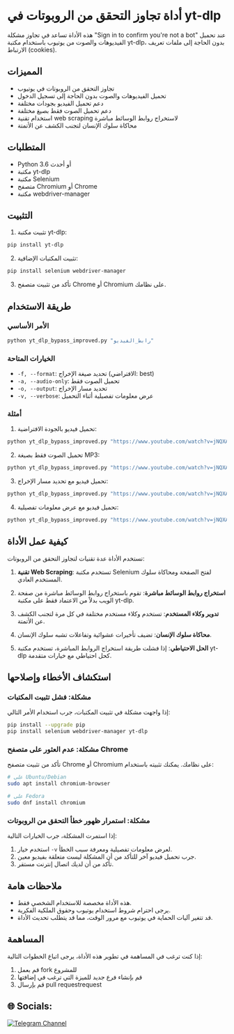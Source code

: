 # أداة تجاوز التحقق من الروبوتات في yt-dlp

هذه الأداة تساعد في تجاوز مشكلة "Sign in to confirm you're not a bot" عند تحميل الفيديوهات والصوت من يوتيوب باستخدام مكتبة yt-dlp، بدون الحاجة إلى ملفات تعريف الارتباط (cookies).

## المميزات

- تجاوز التحقق من الروبوتات في يوتيوب
- تحميل الفيديوهات والصوت بدون الحاجة إلى تسجيل الدخول
- دعم تحميل الفيديو بجودات مختلفة
- دعم تحميل الصوت فقط بصيغ مختلفة
- استخدام تقنية web scraping لاستخراج روابط الوسائط مباشرة
- محاكاة سلوك الإنسان لتجنب الكشف عن الأتمتة

## المتطلبات

- Python 3.6 أو أحدث
- مكتبة yt-dlp
- مكتبة Selenium
- متصفح Chromium أو Chrome
- مكتبة webdriver-manager

## التثبيت

1. تثبيت مكتبة yt-dlp:

```bash
pip install yt-dlp
```

2. تثبيت المكتبات الإضافية:

```bash
pip install selenium webdriver-manager
```

3. تأكد من تثبيت متصفح Chrome أو Chromium على نظامك.

## طريقة الاستخدام

### الأمر الأساسي

```bash
python yt_dlp_bypass_improved.py "رابط_الفيديو"
```

### الخيارات المتاحة

- `-f, --format`: تحديد صيغة الإخراج (الافتراضي: best)
- `-a, --audio-only`: تحميل الصوت فقط
- `-o, --output`: تحديد مسار الإخراج
- `-v, --verbose`: عرض معلومات تفصيلية أثناء التحميل

### أمثلة

1. تحميل فيديو بالجودة الافتراضية:

```bash
python yt_dlp_bypass_improved.py "https://www.youtube.com/watch?v=jNQXAC9IVRw"
```

2. تحميل الصوت فقط بصيغة MP3:

```bash
python yt_dlp_bypass_improved.py "https://www.youtube.com/watch?v=jNQXAC9IVRw" -a -f mp3
```

3. تحميل فيديو مع تحديد مسار الإخراج:

```bash
python yt_dlp_bypass_improved.py "https://www.youtube.com/watch?v=jNQXAC9IVRw" -o "مجلد_التنزيلات/اسم_الفيديو.mp4"
```

4. تحميل فيديو مع عرض معلومات تفصيلية:

```bash
python yt_dlp_bypass_improved.py "https://www.youtube.com/watch?v=jNQXAC9IVRw" -v
```

## كيفية عمل الأداة

تستخدم الأداة عدة تقنيات لتجاوز التحقق من الروبوتات:

1. **تقنية Web Scraping**: تستخدم مكتبة Selenium لفتح الصفحة ومحاكاة سلوك المستخدم العادي.

2. **استخراج روابط الوسائط مباشرة**: تقوم باستخراج روابط الوسائط مباشرة من صفحة الويب بدلاً من الاعتماد فقط على مكتبة yt-dlp.

3. **تدوير وكلاء المستخدم**: تستخدم وكلاء مستخدم مختلفة في كل مرة لتجنب الكشف عن الأتمتة.

4. **محاكاة سلوك الإنسان**: تضيف تأخيرات عشوائية وتفاعلات تشبه سلوك الإنسان.

5. **الحل الاحتياطي**: إذا فشلت طريقة استخراج الروابط المباشرة، تستخدم مكتبة yt-dlp كحل احتياطي مع خيارات متقدمة.

## استكشاف الأخطاء وإصلاحها

### مشكلة: فشل تثبيت المكتبات

إذا واجهت مشكلة في تثبيت المكتبات، جرب استخدام الأمر التالي:

```bash
pip install --upgrade pip
pip install selenium webdriver-manager yt-dlp
```

### مشكلة: عدم العثور على متصفح Chrome

تأكد من تثبيت متصفح Chrome أو Chromium على نظامك. يمكنك تثبيته باستخدام:

```bash
# على Ubuntu/Debian
sudo apt install chromium-browser

# على Fedora
sudo dnf install chromium
```

### مشكلة: استمرار ظهور خطأ التحقق من الروبوتات

إذا استمرت المشكلة، جرب الخيارات التالية:

1. استخدم خيار `-v` لعرض معلومات تفصيلية ومعرفة سبب الخطأ.
2. جرب تحميل فيديو آخر للتأكد من أن المشكلة ليست متعلقة بفيديو معين.
3. تأكد من أن لديك اتصال إنترنت مستقر.

## ملاحظات هامة

- هذه الأداة مخصصة للاستخدام الشخصي فقط.
- يرجى احترام شروط استخدام يوتيوب وحقوق الملكية الفكرية.
- قد تتغير آليات الحماية في يوتيوب مع مرور الوقت، مما قد يتطلب تحديث الأداة.

## المساهمة

إذا كنت ترغب في المساهمة في تطوير هذه الأداة، يرجى اتباع الخطوات التالية:

1. قم بعمل fork للمشروع
2. قم بإنشاء فرع جديد للميزة التي ترغب في إضافتها
3. قم بإرسال pull requestrequest

## 🌐 Socials:

[![Telegram Channel](https://img.shields.io/badge/Telegram-%230077B5.svg?logo=Telegram&logoColor=white)](https://t.me/italy_5)

